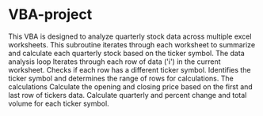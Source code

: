 # VBA-project
This VBA is designed to analyze quarterly stock data across multiple excel worksheets.
This subroutine iterates through each worksheet to summarize and calculate each quarterly stock based on the ticker symbol.
The data analysis loop
  Iterates through each row of data ('i') in the current worksheet.
  Checks if each row has a different ticker symbol.
  Identifies the ticker symbol and determines the range of rows for calculations.
The calculations
  Calculate the opening and closing price based on the first and last row of tickers data.
  Calculate quarterly and percent change and total volume for each ticker symbol.


